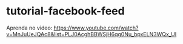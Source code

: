 # tutorial-facebook-feed

Aprenda no video: https://www.youtube.com/watch?v=MnJuUeJQAc8&list=PLJ0AcghBBWSjH6qg0Nu_bpxELN3WQx_UI
